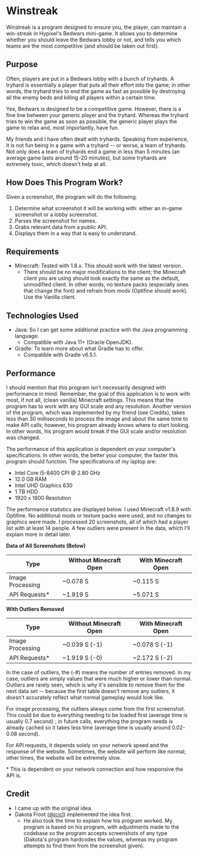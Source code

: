 # Winstreak
Winstreak is a program designed to ensure you, the player, can maintain a win-streak in Hypixel's Bedwars mini-game. It allows you to determine whether you should leave the Bedwars lobby or not, and tells you which teams are the most competitive (and should be taken out first).

## Purpose
Often, players are put in a Bedwars lobby with a bunch of tryhards. A tryhard is essentially a player that puts all their effort into the game; in other words, the tryhard tries to end the game as fast as possible by destroying all the enemy beds and killing all players within a certain time.

Yes, Bedwars is designed to be a competitive game. However, there is a fine line between your generic player and the tryhard. Whereas the tryhard tries to win the game as soon as possible, the generic player plays the game to relax and, most importantly, have fun. 

My friends and I have often dealt with tryhards. Speaking from experience, it is not fun being in a game with a tryhard -- or worse, a team of tryhards. Not only does a team of tryhards end a game in less than 5 minutes (an average game lasts around 15-20 minutes), but some tryhards are extremely toxic, which doesn't help at all.

## How Does This Program Work?
Given a screenshot, the program will do the following.
1. Determine what screenshot it will be working with: either an in-game screenshot or a lobby screenshot.
2. Parses the screenshot for names.
3. Grabs relevant data from a public API.
4. Displays them in a way that is easy to understand. 

## Requirements
- Minecraft: Tested with 1.8.x. This should work with the latest version.
    - There should be no major modifications to the client; the Minecraft client you are using should look exactly the same as the default, unmodified client. In other words, no texture packs (especially ones that change the font) and refrain from mods (Optifine should work). Use the Vanilla client. 

## Technologies Used
- Java: So I can get some additional practice with the Java programming language. 
    - Compatible with Java 11+ (Oracle OpenJDK).  
- Gradle: To learn more about what Gradle has to offer. 
    - Compatible with Gradle v6.5.1. 

## Performance
I should mention that this program isn't necessarily designed with performance in mind. Remember, the goal of this application is to work with most, if not all, (clean vanilla) Minecraft settings. This means that the program has to work with any GUI scale and any resolution. Another version of the program, which was implemented by my friend (see Credits), takes less than 30 milliseconds to process the image and about the same time to make API calls; however, his program already knows where to start looking. In other words, his program would break if the GUI scale and/or resolution was changed. 

The performance of this application is dependent on your computer's specifications. In other words, the better your computer, the faster this program should function. The specifications of my laptop are:
- Intel Core i5-8400 CPI @ 2.80 GHz
- 12.0 GB RAM
- Intel UHD Graphics 630
- 1 TB HDD
- 1920 x 1800 Resolution 

The performance statistics are displayed below. I used Minecraft v1.8.9 with Optifine. No additional mods or texture packs were used, and no changes to graphics were made. I processed 20 screenshots, all of which had a player list with at least 14 people. A few outliers were present in the data, which I'll explain more in detail later. 

**Data of All Screenshots (Below)**

| Type | Without Minecraft Open | With Minecraft Open |
|---|---|---|
| Image Processing | ~0.078 S | ~0.115 S |
| API Requests* | ~1.919 S | ~5.071 S |

**With Outliers Removed**

| Type | Without Minecraft Open | With Minecraft Open |
|---|---|---|
| Image Processing | ~0.039 S (-1) | ~0.078 S (-1) |
| API Requests* | ~1.919 S (-0) | ~2.172 S (-2) |

In the case of outliers, the (-#) means the number of entries removed. In my case, outliers are simply values that were much higher or lower than normal. Outliers are rarely seen, which is why it's sensible to remove them for the next data set -- because the first table doesn't remove any outliers, it doesn't accurately reflect what normal gameplay would look like. 

For image processing, the outliers always come from the first screenshot. This could be due to everything needing to be loaded first (average time is usually 0.7 second) ; in future calls, everything the program needs is already cached so it takes less time (average time is usually around 0.02-0.08 second). 

For API requests, it depends solely on your network speed and the response of the website. Sometimes, the website will perform like normal; other times, the website will be extremely slow. 

\* This is dependent on your network connection and how responsive the API is. 

## Credit
- I came up with the original idea.
- Dakota Frost ([@icicl](https://github.com/icicl/)) implemented the idea first. 
    - He also took the time to explain how his program worked. My program is based on his program, with adjustments made to the codebase so the program accepts screenshots of any type (Dakota's program hardcodes the values, whereas my program attempts to find them from the screenshot given). 
